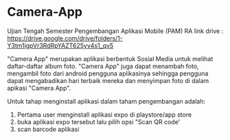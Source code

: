 # Camera-App
Ujian Tengah Semester Pengembangan Aplikasi Mobile (PAM) RA
link drive : https://drive.google.com/drive/folders/1-Y3tm1igpVr3RdRpYAZT625yv4s1_qv5

"Camera App" merupakan aplikasi berbentuk Sosial Media untuk melihat daftar-daftar album foto. "Camera App" juga dapat menambah foto, mengambil foto dari android pengguna aplikasinya sehingga pengguna dapat mengabadikan hari terbaik mereka dan menyimpan foto di dalam apikasi "Camera App". 

Untuk tahap menginstall aplikasi dalam taham pengembangan adalah:
1.	Pertama user menginstall aplikasi expo di playstore/app store
2.	buka aplikasi expo tersebut lalu pilih opsi "Scan QR code'
3.	scan barcode aplikasi
